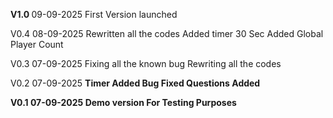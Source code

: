 <b> V1.0 </b> 09-09-2025
First Version launched

V0.4 08-09-2025
Rewritten all the codes
Added timer 30 Sec
Added Global Player Count

V0.3 07-09-2025
Fixing all the known bug
Rewriting all the codes

V0.2 07-09-2025
<b> Timer Added </b>
<b> Bug Fixed
<b> Questions Added

V0.1 07-09-2025
Demo version 
For Testing Purposes
